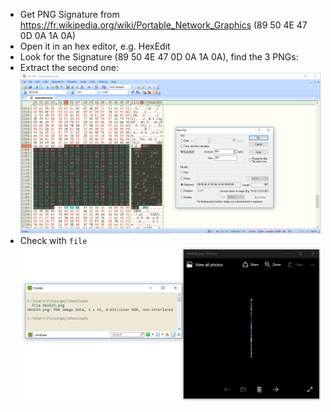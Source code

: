 - Get PNG Signature from https://fr.wikipedia.org/wiki/Portable_Network_Graphics (89 50 4E 47 0D 0A 1A 0A)
- Open it in an hex editor, e.g. HexEdit
- Look for the Signature (89 50 4E 47 0D 0A 1A 0A), find the 3 PNGs:
- Extract the second one:
![Step 1](./step%201.jpg)
- Check with `file`
![Step 2](./step%202.jpg)
